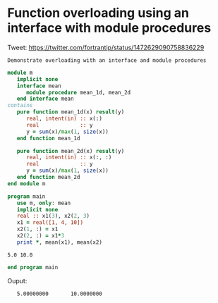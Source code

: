 # Function overloading using an interface with module procedures

Tweet: https://twitter.com/fortrantip/status/1472629090758836229

```{margin}
Demonstrate overloading with an interface and module procedures
```

```fortran
module m
   implicit none
   interface mean
      module procedure mean_1d, mean_2d
   end interface mean
contains
   pure function mean_1d(x) result(y)
      real, intent(in) :: x(:)
      real             :: y
      y = sum(x)/max(1, size(x))
   end function mean_1d

   pure function mean_2d(x) result(y)
      real, intent(in) :: x(:, :)
      real             :: y
      y = sum(x)/max(1, size(x))
   end function mean_2d
end module m

program main
   use m, only: mean
   implicit none
   real :: x1(3), x2(2, 3)
   x1 = real([1, 4, 10])
   x2(1, :) = x1
   x2(2, :) = x1*3
   print *, mean(x1), mean(x2) 
```

```{margin}
5.0 10.0
```

```fortran
end program main
```

Ouput:
```
   5.00000000       10.0000000    

```
